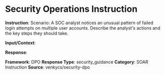 # Security Operations Instruction

**Instruction**: Scenario: A SOC analyst notices an unusual pattern of failed login attempts on multiple user accounts. Describe the analyst's actions and the key steps they should take.

**Input/Context**: 

**Response**: 

**Framework**: DPO
**Response Type**: security_guidance
**Category**: SOAR Instruction
**Source**: venkycs/security-dpo
